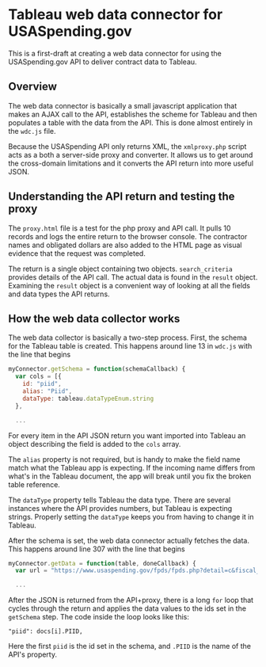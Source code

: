 # Tableau web data connector for USASpending.gov
This is a first-draft at creating a web data connector for using the USASpending.gov API to deliver contract data to Tableau.

## Overview
The web data connector is basically a small javascript application that makes an AJAX call to the API, establishes the scheme for Tableau and then populates a table with the data from the API. This is done almost entirely in the `wdc.js` file.

Because the USASpending API only returns XML, the `xmlproxy.php` script acts as a both a server-side proxy and converter. It allows us to get around the cross-domain limitations and it converts the API return into more useful JSON.

## Understanding the API return and testing the proxy
The `proxy.html` file is a test for the php proxy and API call. It pulls 10 records and logs the entire return to the browser console. The contractor names and obligated dollars are also added to the HTML page as visual evidence that the request was completed.

The return is a single object containing two objects. `search_criteria` provides details of the API call. The actual data is found in the `result` object. Examining the `result` object is a convenient way of looking at all the fields and data types the API returns.

## How the web data collector works
The web data collector is basically a two-step process. First, the schema for the Tableau table is created. This happens around line 13 in `wdc.js` with the line that begins

```javascript
myConnector.getSchema = function(schemaCallback) {
  var cols = [{
    id: "piid",
    alias: "Piid",
    dataType: tableau.dataTypeEnum.string
  },

  ...
```

For every item in the API JSON return you want imported into Tableau an object describing the field is added to the `cols` array.

The `alias` property is not required, but is handy to make the field name match what the Tableau app is expecting. If the incoming name differs from what's in the Tableau document, the app will break until you fix the broken table reference.

The `dataType` property tells Tableau the data type. There are several instances where the API provides numbers, but Tableau is expecting strings. Properly setting the `dataType` keeps you from having to change it in Tableau.

After the schema is set, the web data connector actually fetches the data. This happens around line 307 with the line that begins

```javascript
myConnector.getData = function(table, doneCallback) {
  var url = "https://www.usaspending.gov/fpds/fpds.php?detail=c&fiscal_year=" + fiscalYear + "&maj_agency_cat="+ majAgencyCat + "&max_records=" + maxRecords + "&sortby=f";

  ...
```

After the JSON is returned from the API+proxy, there is a long `for` loop that cycles through the return and applies the data values to the ids set in the `getSchema` step. The code inside the loop looks like this:

`"piid": docs[i].PIID,`

Here the first `piid` is the id set in the schema, and `.PIID` is the name of the API's property.
